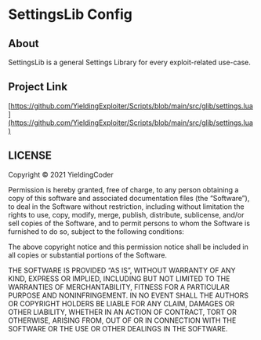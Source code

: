 # SettingsLib Config

## About
SettingsLib is a general Settings Library for every exploit-related use-case.

## Project Link
[https://github.com/YieldingExploiter/Scripts/blob/main/src/glib/settings.lua](https://github.com/YieldingExploiter/Scripts/blob/main/src/glib/settings.lua)

## LICENSE
Copyright © 2021 YieldingCoder

Permission is hereby granted, free of charge, to any person obtaining a copy of this software and associated documentation files (the “Software”), to deal in the Software without restriction, including without limitation the rights to use, copy, modify, merge, publish, distribute, sublicense, and/or sell copies of the Software, and to permit persons to whom the Software is furnished to do so, subject to the following conditions:

The above copyright notice and this permission notice shall be included in all copies or substantial portions of the Software.

THE SOFTWARE IS PROVIDED “AS IS”, WITHOUT WARRANTY OF ANY KIND, EXPRESS OR IMPLIED, INCLUDING BUT NOT LIMITED TO THE WARRANTIES OF MERCHANTABILITY, FITNESS FOR A PARTICULAR PURPOSE AND NONINFRINGEMENT. IN NO EVENT SHALL THE AUTHORS OR COPYRIGHT HOLDERS BE LIABLE FOR ANY CLAIM, DAMAGES OR OTHER LIABILITY, WHETHER IN AN ACTION OF CONTRACT, TORT OR OTHERWISE, ARISING FROM, OUT OF OR IN CONNECTION WITH THE SOFTWARE OR THE USE OR OTHER DEALINGS IN THE SOFTWARE.
